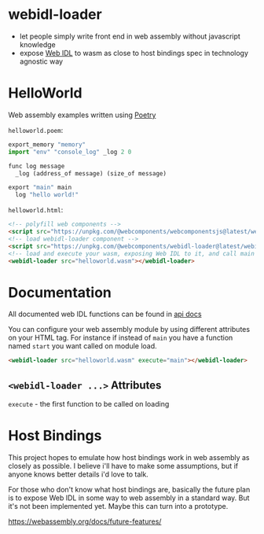 # webidl-loader
* let people simply write front end in web assembly without javascript knowledge
* expose [Web IDL](https://heycam.github.io/webidl/) to wasm as close to host bindings spec in technology agnostic way

# HelloWorld
Web assembly examples written using [Poetry](https://github.com/FantasyInternet/poetry)

`helloworld.poem`:
```python
export_memory "memory"
import "env" "console_log" _log 2 0

func log message
  _log (address_of message) (size_of message)

export "main" main
  log "hello world!"
```

`helloworld.html`:
```html
<!-- polyfill web components -->
<script src="https://unpkg.com/@webcomponents/webcomponentsjs@latest/webcomponents-loader.js"></script>
<!-- load webidl-loader component -->
<script src="https://unpkg.com/@webcomponents/webidl-loader@latest/webidl-loader.js"></script>
<!-- load and execute your wasm, exposing Web IDL to it, and call main by default -->
<webidl-loader src="helloworld.wasm"></webidl-loader>
```

# Documentation

All documented web IDL functions can be found in [api docs](webidl.md)

You can configure your web assembly module by using different attributes on your HTML tag. For instance if instead of `main` you have a function named `start` you want called on module load.

```html
<webidl-loader src="helloworld.wasm" execute="main"></webidl-loader>
```

## `<webidl-loader ...>` Attributes
`execute` - the first function to be called on loading


# Host Bindings

This project hopes to emulate how host bindings work in web assembly as closely as possible. I believe i'll have to make some assumptions, but if anyone knows better details i'd love to talk.

For those who don't know what host bindings are, basically the future plan is to expose Web IDL in some way to web assembly in a standard way. But it's not been implemented yet. Maybe this can turn into a prototype.

https://webassembly.org/docs/future-features/
